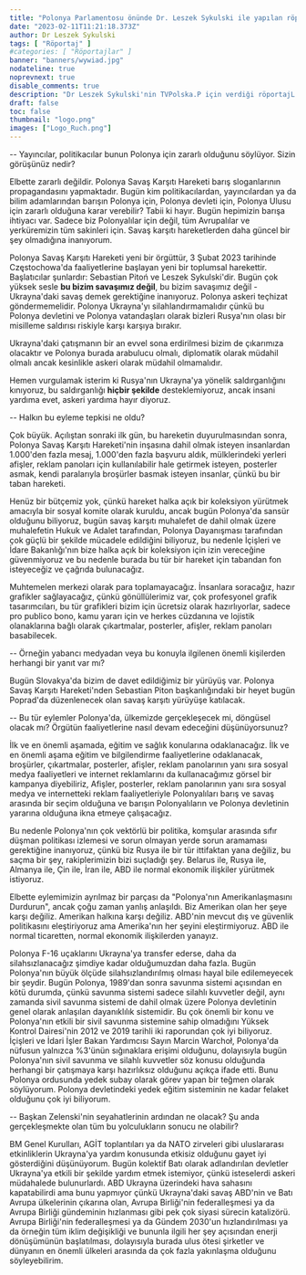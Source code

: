 ```yaml
---
title: "Polonya Parlamentosu önünde Dr. Leszek Sykulski ile yapılan röportaj"
date: "2023-02-11T11:21:18.373Z"
author: Dr Leszek Sykulski
tags: [ "Röportaj" ]
#categories: [ "Röportajlar" ]
banner: "banners/wywiad.jpg"
nodateline: true
noprevnext: true
disable_comments: true
description: "Dr Leszek Sykulski'nin TVPolska.P için verdiği röportajL."
draft: false
toc: false
thumbnail: "logo.png"
images: ["Logo_Ruch.png"]
---
```


-- Yayıncılar, politikacılar bunun Polonya için zararlı olduğunu söylüyor. Sizin görüşünüz nedir?


Elbette zararlı değildir.
Polonya Savaş Karşıtı Hareketi barış sloganlarının propagandasını yapmaktadır. Bugün kim politikacılardan, yayıncılardan ya da bilim adamlarından barışın Polonya için, Polonya devleti için, Polonya Ulusu için zararlı olduğuna karar verebilir? Tabii ki hayır. Bugün hepimizin barışa ihtiyacı var. Sadece biz Polonyalılar için değil, tüm Avrupalılar ve yerküremizin tüm sakinleri için. Savaş karşıtı hareketlerden daha güncel bir şey olmadığına inanıyorum.


Polonya Savaş Karşıtı Hareketi yeni bir örgüttür, 3 Şubat 2023 tarihinde Częstochowa'da faaliyetlerine başlayan yeni bir toplumsal harekettir. Başlatıcılar şunlardır: Sebastian Pitoń ve Leszek Sykulski'dir. Bugün çok yüksek sesle __bu bizim savaşımız değil__, bu bizim savaşımız değil - Ukrayna'daki savaş demek gerektiğine inanıyoruz. Polonya askeri teçhizat göndermemelidir. Polonya Ukrayna'yı silahlandırmamalıdır çünkü bu Polonya devletini ve Polonya vatandaşları olarak bizleri Rusya'nın olası bir misilleme saldırısı riskiyle karşı karşıya bırakır.


Ukrayna'daki çatışmanın bir an evvel sona erdirilmesi bizim de çıkarımıza olacaktır ve Polonya burada arabulucu olmalı, diplomatik olarak müdahil olmalı ancak kesinlikle askeri olarak müdahil olmamalıdır.


Hemen vurgulamak isterim ki Rusya'nın Ukrayna'ya yönelik saldırganlığını kınıyoruz, bu saldırganlığı __hiçbir şekilde__ desteklemiyoruz, ancak insani yardıma evet, askeri yardıma hayır diyoruz.


-- Halkın bu eyleme tepkisi ne oldu?


Çok büyük. Açılıştan sonraki ilk gün, bu hareketin duyurulmasından sonra, Polonya Savaş Karşıtı Hareketi'nin inşasına dahil olmak isteyen insanlardan 1.000'den fazla mesaj, 1.000'den fazla başvuru aldık, mülklerindeki yerleri afişler, reklam panoları için kullanılabilir hale getirmek isteyen, posterler asmak, kendi paralarıyla broşürler basmak isteyen insanlar, çünkü bu bir taban hareketi.


Henüz bir bütçemiz yok, çünkü hareket halka açık bir koleksiyon yürütmek amacıyla bir sosyal komite olarak kuruldu, ancak bugün Polonya'da sansür olduğunu biliyoruz, bugün savaş karşıtı muhalefet de dahil olmak üzere muhalefetin Hukuk ve Adalet tarafından, Polonya Dayanışması tarafından çok güçlü bir şekilde mücadele edildiğini biliyoruz, bu nedenle İçişleri ve İdare Bakanlığı'nın bize halka açık bir koleksiyon için izin vereceğine güvenmiyoruz ve bu nedenle burada bu tür bir hareket için tabandan fon isteyeceğiz ve çağrıda bulunacağız.


Muhtemelen merkezi olarak para toplamayacağız. İnsanlara soracağız, hazır grafikler sağlayacağız, çünkü gönüllülerimiz var, çok profesyonel grafik tasarımcıları, bu tür grafikleri bizim için ücretsiz olarak hazırlıyorlar, sadece pro publico bono, kamu yararı için ve herkes cüzdanına ve lojistik olanaklarına bağlı olarak çıkartmalar, posterler, afişler, reklam panoları basabilecek.


-- Örneğin yabancı medyadan veya bu konuyla ilgilenen önemli kişilerden herhangi bir yanıt var mı?


Bugün Slovakya'da bizim de davet edildiğimiz bir yürüyüş var. Polonya Savaş Karşıtı Hareketi'nden Sebastian Piton başkanlığındaki bir heyet bugün Poprad'da düzenlenecek olan savaş karşıtı yürüyüşe katılacak.


-- Bu tür eylemler Polonya'da, ülkemizde gerçekleşecek mi, döngüsel olacak mı? Örgütün faaliyetlerine nasıl devam edeceğini düşünüyorsunuz?


İlk ve en önemli aşamada, eğitim ve sağlık konularına odaklanacağız. İlk ve en önemli aşama eğitim ve bilgilendirme faaliyetlerine odaklanacak, broşürler, çıkartmalar, posterler, afişler, reklam panolarının yanı sıra sosyal medya faaliyetleri ve internet reklamlarını da kullanacağımız görsel bir kampanya diyebiliriz, Afişler, posterler, reklam panolarının yanı sıra sosyal medya ve internetteki reklam faaliyetleriyle Polonyalıları barış ve savaş arasında bir seçim olduğuna ve barışın Polonyalıların ve Polonya devletinin yararına olduğuna ikna etmeye çalışacağız.


Bu nedenle Polonya'nın çok vektörlü bir politika, komşular arasında sıfır düşman politikası izlemesi ve sorun olmayan yerde sorun aramaması gerektiğine inanıyoruz, çünkü biz Rusya ile bir tür ittifaktan yana değiliz, bu saçma bir şey, rakiplerimizin bizi suçladığı şey. Belarus ile, Rusya ile, Almanya ile, Çin ile, İran ile, ABD ile normal ekonomik ilişkiler yürütmek istiyoruz.


Elbette eylemimizin ayrılmaz bir parçası da "Polonya'nın Amerikanlaşmasını Durdurun", ancak çoğu zaman
yanlış anlaşıldı. Biz Amerikan olan her şeye karşı değiliz. Amerikan halkına karşı değiliz. ABD'nin mevcut dış ve güvenlik politikasını eleştiriyoruz ama Amerika'nın her şeyini eleştirmiyoruz. ABD ile normal ticaretten, normal ekonomik ilişkilerden yanayız.


Polonya F-16 uçaklarını Ukrayna'ya transfer ederse, daha da silahsızlanacağız şimdiye kadar olduğumuzdan daha fazla. Bugün Polonya'nın büyük ölçüde silahsızlandırılmış olması hayal bile edilemeyecek bir şeydir. Bugün Polonya, 1989'dan sonra savunma sistemi açısından en kötü durumda, çünkü savunma sistemi sadece silahlı kuvvetler değil, aynı zamanda sivil savunma sistemi de dahil olmak üzere Polonya devletinin genel olarak anlaşılan dayanıklılık sistemidir. Bu çok önemli bir konu ve Polonya'nın etkili bir sivil savunma sistemine sahip olmadığını Yüksek Kontrol Dairesi'nin 2012 ve 2019 tarihli iki raporundan çok iyi biliyoruz. İçişleri ve İdari İşler Bakan Yardımcısı Sayın Marcin Warchoł, Polonya'da nüfusun yalnızca %3'ünün sığınaklara erişimi olduğunu, dolayısıyla bugün Polonya'nın sivil savunma ve silahlı kuvvetler söz konusu olduğunda herhangi bir çatışmaya karşı hazırlıksız olduğunu açıkça ifade etti. Bunu Polonya ordusunda yedek subay olarak görev yapan bir teğmen olarak söylüyorum. Polonya devletindeki yedek eğitim sisteminin ne kadar felaket olduğunu çok iyi biliyorum.


-- Başkan Zelenski'nin seyahatlerinin ardından ne olacak? Şu anda gerçekleşmekte olan tüm bu yolculukların sonucu ne olabilir?


BM Genel Kurulları, AGİT toplantıları ya da NATO zirveleri gibi uluslararası etkinliklerin Ukrayna'ya yardım konusunda etkisiz olduğunu gayet iyi gösterdiğini düşünüyorum. Bugün kolektif Batı olarak adlandırılan devletler Ukrayna'ya etkili bir şekilde yardım etmek istemiyor, çünkü isteselerdi askeri müdahalede bulunurlardı. ABD Ukrayna üzerindeki hava sahasını kapatabilirdi ama bunu yapmıyor çünkü Ukrayna'daki savaş ABD'nin ve Batı Avrupa ülkelerinin çıkarına olan, Avrupa Birliği'nin federalleşmesi ya da Avrupa Birliği gündeminin hızlanması gibi pek çok siyasi sürecin katalizörü. Avrupa Birliği'nin federalleşmesi ya da Gündem 2030'un hızlandırılması ya da örneğin tüm iklim değişikliği ve bununla ilgili her şey açısından enerji dönüşümünün başlatılması, dolayısıyla burada ulus ötesi şirketler ve dünyanın en önemli ülkeleri arasında da çok fazla yakınlaşma olduğunu söyleyebilirim.
